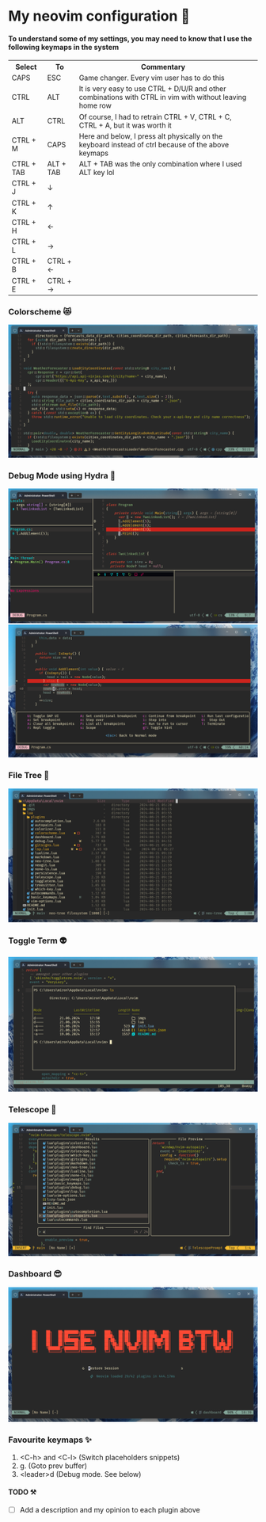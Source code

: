 # My neovim configuration 🤗

#### To understand some of my settings, you may need to know that I use the following keymaps in the system


<table>
    <tr>
        <th>Select</th>
        <th>To</th>
        <th>Commentary</th>
    <tr>
    <tr>
        <td>CAPS</td>
        <td>ESC</td>
        <td>Game changer. Every vim user has to do this</td>
    <tr>
        <td>CTRL</td>
        <td>ALT</td>
        <td> It is very easy to use CTRL + D/U/R and other combinations with CTRL in vim with without leaving home row </td>
    </tr>
    <tr>
        <td>ALT</td>
        <td>CTRL</td>
        <td> Of course, I had to retrain CTRL + V, CTRL + C, CTRL + A, but it was worth it </td>
    </tr>
    <tr>
        <td>CTRL + M</td>
        <td>CAPS</td>
        <td>Here and below, I press alt physically on the keyboard instead of ctrl because of the above keymaps</td>
        <td></td>
    </tr>
    <tr> <td>CTRL + TAB</td>
        <td>ALT + TAB</td>
        <td>ALT + TAB was the only combination where I used ALT key lol</td>
    </tr>
    <tr>
        <td>CTRL + J</td>
        <td>↓</td>
        <td></td>
    </tr>
    <tr>
        <td>CTRL + K</td>
        <td>↑</td>
        <td></td>
    </tr>
    <tr>
        <td>CTRL + H</td>
        <td>←</td>
        <td></td>
    </tr>
    <tr>
        <td>CTRL + L</td>
        <td>→</td>
        <td></td>
    </tr>
    <tr>
        <td>CTRL + B</td>
        <td>CTRL + ←</td>
        <td></td>
    </tr>
    <tr>
        <td>CTRL + E</td>
        <td>CTRL + →</td>
        <td></td>
    </tr>
</table>


### Colorscheme 😻 
![Colorscheme](./imgs/colorscheme.png)

### Debug Mode using Hydra 🐍
![DebugModeHydra](./imgs/dap-ui.png) 
![DebugModeHydraHint](./imgs/hydra-hint-debug-mode.png) 

### File Tree 🌳
![FileTree](./imgs/file-tree.png) 

### Toggle Term 👽
![ToggleTerm](./imgs/toggle-term.png) 

### Telescope 🔭
![Telescope](./imgs/telescope.png) 
### Dashboard 😎
![Dashboard](./imgs/dashboard.png) 

### Favourite keymaps ✨
1. \<C-h> and \<C-l> (Switch placeholders snippets)
2. g. (Goto prev buffer)
3. \<leader>d (Debug mode. See below)


#### TODO ⚒️ 
- [ ] Add a description and my opinion to each plugin above

